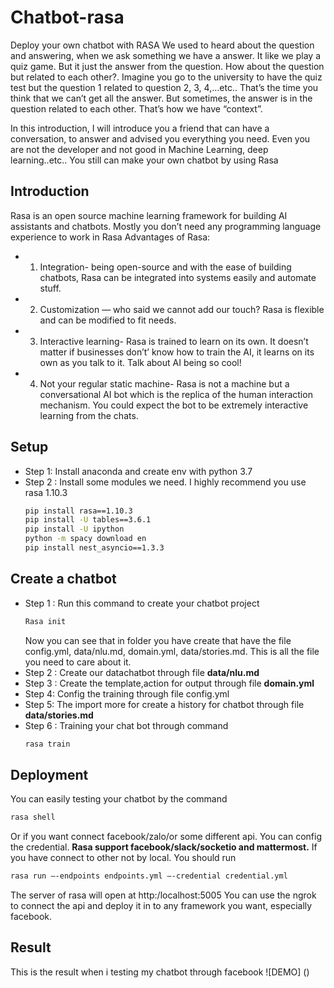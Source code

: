 # Chatbot-rasa
Deploy your own chatbot with RASA
We used to heard about the question and answering, when we ask something we have a 
answer. It like we play a quiz game. But it just the answer from the question. How about the 
question but related to each other?. Imagine you go to the university to have the quiz test but 
the question 1 related to question 2, 3, 4,…etc.. That’s the time you think that we can’t get all 
the answer. But sometimes, the answer is in the question related to each other. That’s how we 
have “context”. 

In this introduction, I will introduce you a friend that can have a conversation, to answer and 
advised you everything you need. Even you are not the developer and not good in Machine 
Learning, deep learning..etc.. You still can make your own chatbot by using Rasa

## Introduction
Rasa is an open source machine learning framework for building AI assistants and chatbots. 
Mostly you don’t need any programming language experience to work in Rasa
Advantages of Rasa:
- 1. Integration- being open-source and with the ease of building chatbots, Rasa can be 
integrated into systems easily and automate stuff.
- 2. Customization — who said we cannot add our touch? Rasa is flexible and can be 
modified to fit needs.
- 3. Interactive learning- Rasa is trained to learn on its own. It doesn’t matter if 
businesses don’t’ know how to train the AI, it learns on its own as you talk to it. Talk 
about AI being so cool!
- 4. Not your regular static machine- Rasa is not a machine but a conversational AI bot 
which is the replica of the human interaction mechanism. You could expect the bot 
to be extremely interactive learning from the chats.

## Setup
- Step 1: Install anaconda and create env with python 3.7
- Step 2 : Install some modules we need. I highly recommend you use rasa 1.10.3
  ```bash
  pip install rasa==1.10.3
  pip install -U tables==3.6.1
  pip install -U ipython
  python -m spacy download en
  pip install nest_asyncio==1.3.3
  ```
## Create a chatbot
- Step 1 : Run this command to create your chatbot project
  ```bash
  Rasa init
  ```
  Now you can see that in folder you have create that have the file 
  config.yml, data/nlu.md, domain.yml, data/stories.md. This is all the file 
  you need to care about it.
- Step 2 : Create our datachatbot through file **data/nlu.md**
- Step 3 : Create the template,action for output through file **domain.yml**
- Step 4: Config the training through file config.yml
- Step 5: The import more for create a history for chatbot through file **data/stories.md**
- Step 6 : Training your chat bot through command
  ```bash
  rasa train
  ```
## Deployment
You can easily testing your chatbot by the command 
```bash
rasa shell
```
Or if you want connect facebook/zalo/or some different api. You can config the credential. 
**Rasa support facebook/slack/socketio and mattermost.**
If you have connect to other not by local. You should run
```bash
rasa run –-endpoints endpoints.yml –-credential credential.yml
```
The server of rasa will open at http:/localhost:5005
You can use the ngrok to connect the api and deploy it in to any framework you want, 
especially facebook.

## Result
This is the result when i testing my chatbot through facebook
![DEMO] ()
